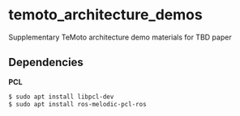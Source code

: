 # temoto_architecture_demos
Supplementary TeMoto architecture demo materials for TBD paper

## Dependencies

**PCL**
``` bash
$ sudo apt install libpcl-dev
$ sudo apt install ros-melodic-pcl-ros
```